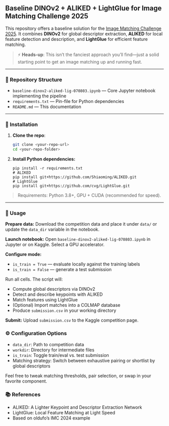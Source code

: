 ## Baseline DINOv2 + ALIKED + LightGlue for Image Matching Challenge 2025

This repository offers a baseline solution for the [Image Matching Challenge 2025](https://www.kaggle.com/competitions/image-matching-challenge-2025). It combines **DINOv2** for global descriptor extraction, **ALIKED** for local feature detection and description, and **LightGlue** for efficient feature matching.

> ⚡ **Heads-up**: This isn’t the fanciest approach you’ll find—just a solid starting point to get an image matching up and running fast.
> 
---

### 📁 Repository Structure

- `baseline-dinov2-aliked-lig-070803.ipynb` — Core Jupyter notebook implementing the pipeline  
- `requirements.txt`                  — Pin-file for Python dependencies  
- `README.md`                         — This documentation

---

### 🔧 Installation

1. **Clone the repo**:  
   ```bash
   git clone <your-repo-url>
   cd <your-repo-folder>

2. **Install Python dependencies:**
   ```
   pip install -r requirements.txt
   # ALIKED
   pip install git+https://github.com/Shiaoming/ALIKED.git
   # LightGlue
   pip install git+https://github.com/cvg/LightGlue.git

> Requirements: Python 3.8+, GPU + CUDA (recommended for speed).

---

### 🚀 Usage  
**Prepare data:** Download the competition data and place it under `data/` or update the `data_dir` variable in the notebook.

**Launch notebook:** Open `baseline-dinov2-aliked-lig-070803.ipynb` in Jupyter or on Kaggle. Select a GPU accelerator.

**Configure mode:**
- `is_train = True` — evaluate locally against the training labels  
- `is_train = False` — generate a test submission

Run all cells. The script will:  
- Compute global descriptors via DINOv2  
- Detect and describe keypoints with ALIKED  
- Match features using LightGlue  
- (Optional) Import matches into a COLMAP database  
- Produce `submission.csv` in your working directory

**Submit:** Upload `submission.csv` to the Kaggle competition page.

### ⚙️ Configuration Options  
- `data_dir`: Path to competition data  
- `workdir`: Directory for intermediate files  
- `is_train`: Toggle train/eval vs. test submission  
- Matching strategy: Switch between exhaustive pairing or shortlist by global descriptors  

Feel free to tweak matching thresholds, pair selection, or swap in your favorite component.

### 📚 References  
- ALIKED: A Lighter Keypoint and Descriptor Extraction Network  
- LightGlue: Local Feature Matching at Light Speed  
- Based on oldufo’s IMC 2024 example

